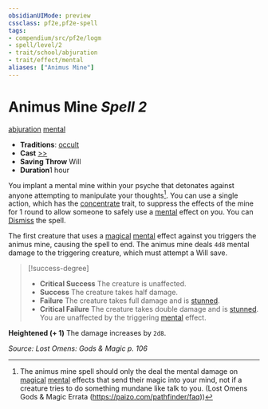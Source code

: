 ```yaml
---
obsidianUIMode: preview
cssclass: pf2e,pf2e-spell
tags:
- compendium/src/pf2e/logm
- spell/level/2
- trait/school/abjuration
- trait/effect/mental
aliases: ["Animus Mine"]
---
```

# Animus Mine *Spell 2*   
[abjuration](abjuration.md)  [mental](mental.md)  

- **Traditions**: [occult](occult.md)
- **Cast** [>>](chapter-9-playing-the-game.md#Actions "Two-Action") 
- **Saving Throw** Will
- **Duration**1 hour

You implant a mental mine within your psyche that detonates against anyone attempting to manipulate your thoughts[^1]. You can use a single action, which has the [concentrate](concentrate.md) trait, to suppress the effects of the mine for 1 round to allow someone to safely use a [mental](mental.md) effect on you. You can [Dismiss](dismiss.md) the spell.

The first creature that uses a [magical](magical.md) [mental](mental.md) effect against you triggers the animus mine, causing the spell to end. The animus mine deals `4d8` mental damage to the triggering creature, which must attempt a Will save.

> [!success-degree] 
> - **Critical Success** The creature is unaffected.
> - **Success** The creature takes half damage.
> - **Failure** The creature takes full damage and is [stunned](conditions.md#Stunned).
> - **Critical Failure** The creature takes double damage and is [stunned](conditions.md#Stunned). You are unaffected by the triggering [mental](mental.md) effect.

[^1]: The animus mine spell should only the deal the mental damage on [magical](magical.md) [mental](mental.md) effects that send their magic into your mind, not if a creature tries to do something mundane like talk to you. (Lost Omens Gods & Magic Errata (https://paizo.com/pathfinder/faq))

**Heightened (+ 1)** The damage increases by `2d8`.

*Source: Lost Omens: Gods & Magic p. 106*